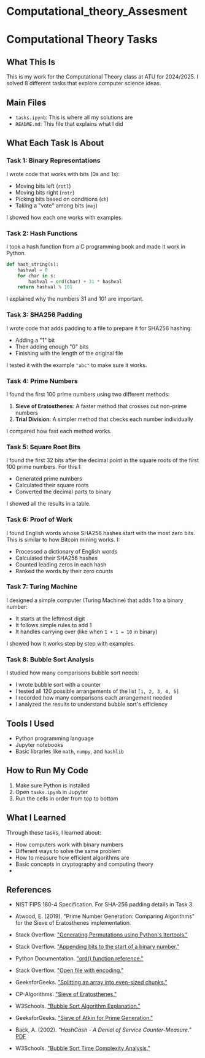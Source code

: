 # Computational_theory_Assesment

# Computational Theory Tasks

## What This Is
This is my work for the Computational Theory class at ATU for 2024/2025. I solved 8 different tasks that explore computer science ideas.

## Main Files
- `tasks.ipynb`: This is where all my solutions are
- `README.md`: This file that explains what I did

## What Each Task Is About

### Task 1: Binary Representations
I wrote code that works with bits (0s and 1s):
- Moving bits left (`rotl`)
- Moving bits right (`rotr`)
- Picking bits based on conditions (`ch`)
- Taking a "vote" among bits (`maj`)

I showed how each one works with examples.

### Task 2: Hash Functions
I took a hash function from a C programming book and made it work in Python.

```python
def hash_string(s):
    hashval = 0
    for char in s:
        hashval = ord(char) + 31 * hashval
    return hashval % 101
```

I explained why the numbers 31 and 101 are important.

### Task 3: SHA256 Padding
I wrote code that adds padding to a file to prepare it for SHA256 hashing:
- Adding a "1" bit
- Then adding enough "0" bits
- Finishing with the length of the original file

I tested it with the example `"abc"` to make sure it works.

### Task 4: Prime Numbers
I found the first 100 prime numbers using two different methods:
1. **Sieve of Eratosthenes**: A faster method that crosses out non-prime numbers  
2. **Trial Division**: A simpler method that checks each number individually

I compared how fast each method works.

### Task 5: Square Root Bits
I found the first 32 bits after the decimal point in the square roots of the first 100 prime numbers. For this I:
- Generated prime numbers
- Calculated their square roots
- Converted the decimal parts to binary

I showed all the results in a table.

### Task 6: Proof of Work
I found English words whose SHA256 hashes start with the most zero bits. This is similar to how Bitcoin mining works. I:
- Processed a dictionary of English words
- Calculated their SHA256 hashes
- Counted leading zeros in each hash
- Ranked the words by their zero counts

### Task 7: Turing Machine
I designed a simple computer (Turing Machine) that adds 1 to a binary number:
- It starts at the leftmost digit
- It follows simple rules to add 1
- It handles carrying over (like when `1 + 1 = 10` in binary)

I showed how it works step by step with examples.

### Task 8: Bubble Sort Analysis
I studied how many comparisons bubble sort needs:
- I wrote bubble sort with a counter
- I tested all 120 possible arrangements of the list `[1, 2, 3, 4, 5]`
- I recorded how many comparisons each arrangement needed
- I analyzed the results to understand bubble sort's efficiency

## Tools I Used
- Python programming language
- Jupyter notebooks
- Basic libraries like `math`, `numpy`, and `hashlib`

## How to Run My Code
1. Make sure Python is installed
2. Open `tasks.ipynb` in Jupyter
3. Run the cells in order from top to bottom

## What I Learned
Through these tasks, I learned about:
- How computers work with binary numbers
- Different ways to solve the same problem
- How to measure how efficient algorithms are
- Basic concepts in cryptography and computing theory
- 

## References

- NIST FIPS 180-4 Specification. For SHA-256 padding details in Task 3.
- Atwood, E. (2019). "Prime Number Generation: Comparing Algorithms" for the Sieve of Eratosthenes implementation.

- Stack Overflow. ["Generating Permutations using Python's Itertools."](https://stackoverflow.com/a/104436)
- Stack Overflow. ["Appending bits to the start of a binary number."](https://stackoverflow.com/a/51678298)
- Python Documentation. ["ord() function reference."](https://docs.python.org/3.4/library/functions.html?highlight=ord#ord)
- Stack Overflow. ["Open file with encoding."](https://stackoverflow.com/a/49375134)
- GeeksforGeeks. ["Splitting an array into even-sized chunks."](https://www.geeksforgeeks.org/break-list-chunks-size-n-python/)
- CP-Algorithms. ["Sieve of Eratosthenes."](https://cp-algorithms.com/algebra/sieve-of-eratosthenes.html)
- W3Schools. ["Bubble Sort Algorithm Explanation."](https://www.w3schools.com/dsa/dsa_algo_bubblesort.php)
- GeeksforGeeks. ["Sieve of Atkin for Prime Generation."](https://www.geeksforgeeks.org/sieve-of-atkin/)
- Back, A. (2002). *"HashCash - A Denial of Service Counter-Measure."* [PDF](http://www.hashcash.org/hashcash.pdf)
- W3Schools. ["Bubble Sort Time Complexity Analysis."](https://www.w3schools.com/dsa/dsa_timecomplexity_bblsort.php)


